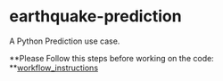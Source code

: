 # earthquake-prediction
A Python Prediction use case.

**Please Follow this steps before working on the code: **[workflow_instructions](https://github.com/KNobles/earthquake-prediction/blob/dev/Instructions.md)
